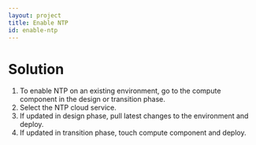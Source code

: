 ```yaml
---
layout: project
title: Enable NTP
id: enable-ntp
---
```


# Solution


1. To enable NTP on an existing environment, go to the compute component in the design or transition phase.
2. Select the NTP cloud service.
3. If updated in design phase, pull latest changes to the environment and deploy.
4. If updated in transition phase, touch compute component and deploy.
